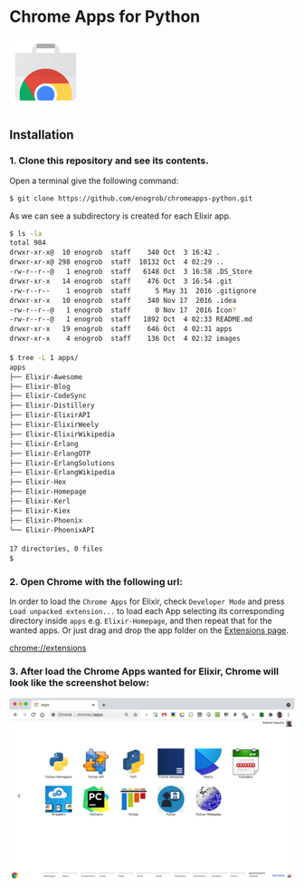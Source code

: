# Chrome Apps for Python

![Chrome Apps logo](images/chrome_apps.png)

## Installation

### 1. Clone this repository and see its contents.
Open a terminal give the following command:

```bash
$ git clone https://github.com/enogrob/chromeapps-python.git
```

As we can see a subdirectory is created for each Elixir app.

```bash
$ ls -la
total 984
drwxr-xr-x@  10 enogrob  staff    340 Oct  3 16:42 .
drwxr-xr-x@ 298 enogrob  staff  10132 Oct  4 02:29 ..
-rw-r--r--@   1 enogrob  staff   6148 Oct  3 16:58 .DS_Store
drwxr-xr-x   14 enogrob  staff    476 Oct  3 16:54 .git
-rw-r--r--    1 enogrob  staff      5 May 31  2016 .gitignore
drwxr-xr-x   10 enogrob  staff    340 Nov 17  2016 .idea
-rw-r--r--@   1 enogrob  staff      0 Nov 17  2016 Icon?
-rw-r--r--@   1 enogrob  staff   1892 Oct  4 02:33 README.md
drwxr-xr-x   19 enogrob  staff    646 Oct  4 02:31 apps
drwxr-xr-x    4 enogrob  staff    136 Oct  4 02:32 images

$ tree -L 1 apps/
apps
├── Elixir-Awesome
├── Elixir-Blog
├── Elixir-CodeSync
├── Elixir-Distillery
├── Elixir-ElixirAPI
├── Elixir-ElixirWeely
├── Elixir-ElixirWikipedia
├── Elixir-Erlang
├── Elixir-ErlangOTP
├── Elixir-ErlangSolutions
├── Elixir-ErlangWikipedia
├── Elixir-Hex
├── Elixir-Homepage
├── Elixir-Kerl
├── Elixir-Kiex
├── Elixir-Phoenix
└── Elixir-PhoenixAPI

17 directories, 0 files
$
```

### 2. Open Chrome with the following url:
In order to load the `Chrome Apps` for Elixir, check `Developer Mode` and press `Load unpacked extension...` to load each App selecting its corresponding directory inside `apps` e.g. `Elixir-Homepage`, and then repeat that for the wanted apps. Or just drag and drop the app folder on the [Extensions page](chrome://extensions).

[chrome://extensions](chrome://extensions)

### 3. After load the Chrome Apps wanted for Elixir, Chrome will look like the screenshot below:

![Chrome screenshot](images/chrome_screenshot1.png)